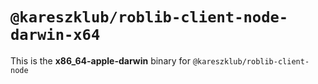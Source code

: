 # `@kareszklub/roblib-client-node-darwin-x64`

This is the **x86_64-apple-darwin** binary for `@kareszklub/roblib-client-node`

